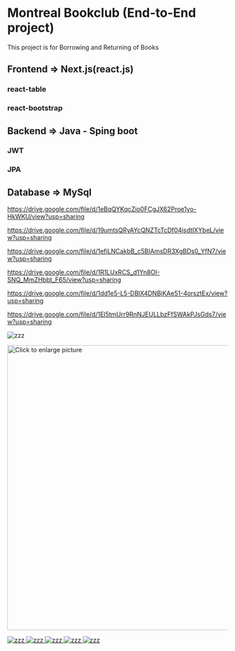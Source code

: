 
# Montreal Bookclub (End-to-End project)
This project is for Borrowing and Returning of Books


## Frontend	=>	Next.js(react.js) 
### react-table
### react-bootstrap
##  Backend		=> Java - Sping boot
### JWT
### JPA
			
## Database	=> MySql 



https://drive.google.com/file/d/1eBqQYKqcZio0FCgJX62Proe1yo-HkWKU/view?usp=sharing

https://drive.google.com/file/d/19umtsQRyAYcQNZTcTcDf04jsdtIXYbeL/view?usp=sharing

https://drive.google.com/file/d/1efiLNCakbB_c5BIAmsDR3XgBDs0_YfN7/view?usp=sharing

https://drive.google.com/file/d/1R1LUxRCS_d1Yn8OI-SNQ_MmZHbbt_F65/view?usp=sharing

https://drive.google.com/file/d/1dd1e5-L5-DBlX4DNBjKAe51-4orsztEx/view?usp=sharing

https://drive.google.com/file/d/1El5tmUrr9RnNJEULLbzFfSWAkPJsGds7/view?usp=sharing



![zzz](https://www.w3schools.com/w3css/img_lights.jpg)

<a href="https://drive.google.com/uc?export=view&id=1eBqQYKqcZio0FCgJX62Proe1yo-HkWKU">
<img src="https://drive.google.com/uc?export=view&id=1eBqQYKqcZio0FCgJX62Proe1yo-HkWKU" style="width: 650px; max-width: 100%; height: auto" title="Click to enlarge picture" />



![zzz](https://www.w3schools.com/w3css/img_lights.jpg)
![zzz](https://www.w3schools.com/w3css/img_lights.jpg)
![zzz](https://www.w3schools.com/w3css/img_lights.jpg)
![zzz](https://www.w3schools.com/w3css/img_lights.jpg)
![zzz](https://www.w3schools.com/w3css/img_lights.jpg)







